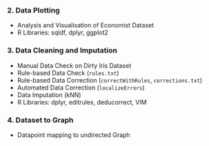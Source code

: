 ### 2. Data Plotting
- Analysis and Visualisation of Economist Dataset
- R Libraries: sqldf, dplyr, ggplot2
### 3. Data Cleaning and Imputation
- Manual Data Check on Dirty Iris Dataset
- Rule-based Data Check (`rules.txt`)
- Rule-based Data Correction (`correctWithRules`, `corrections.txt`)
- Automated Data Correction (`localizeErrors`)
- Data Imputation (kNN)
- R Libraries: dplyr, editrules, deducorrect, VIM
### 4. Dataset to Graph
- Datapoint mapping to undirected Graph
